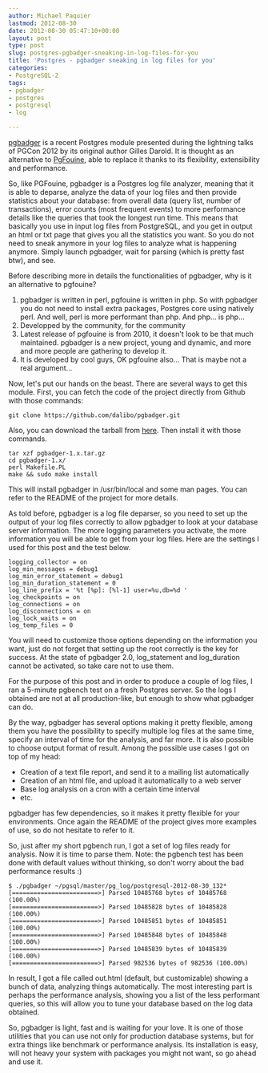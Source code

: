 ```yaml
---
author: Michael Paquier
lastmod: 2012-08-30
date: 2012-08-30 05:47:10+00:00
layout: post
type: post
slug: postgres-pgbadger-sneaking-in-log-files-for-you
title: 'Postgres - pgbadger sneaking in log files for you'
categories:
- PostgreSQL-2
tags:
- pgbadger
- postgres
- postgresql
- log

---
```


[pgbadger](https://github.com/dalibo/pgbadger) is a recent Postgres module presented during the lightning talks of PGCon 2012 by its original author Gilles Darold. It is thought as an alternative to [PgFouine](https://pgfouine.projects.postgresql.org/), able to replace it thanks to its flexibility, extensibility and performance.

So, like PGFouine, pgbadger is a Postgres log file analyzer, meaning that it is able to deparse, analyze the data of your log files and then provide statistics about your database: from overall data (query list, number of transactions), error counts (most frequent events) to more performance details like the queries that took the longest run time.
This means that basically you use in input log files from PostgreSQL, and you get in output an html or txt page that gives you all the statistics you want. So you do not need to sneak anymore in your log files to analyze what is happening anymore. Simply launch pgbadger, wait for parsing (which is pretty fast btw), and see.

Before describing more in details the functionalities of pgbadger, why is it an alternative to pgfouine?
	
  1. pgbadger is written in perl, pgfouine is written in php. So with pgbadger you do not need to install extra packages, Postgres core using natively perl. And well, perl is more performant than php. And php... is php...
  2. Developped by the community, for the community
  3. Latest release of pgfouine is from 2010, it doesn't look to be that much maintained. pgbadger is a new project, young and dynamic, and more and more people are gathering to develop it.
  4. It is developed by cool guys, OK pgfouine also... That is maybe not a real argument...

Now, let's put our hands on the beast. There are several ways to get this module.
First, you can fetch the code of the project directly from Github with those commands:

    git clone https://github.com/dalibo/pgbadger.git

Also, you can download the tarball from [here](https://github.com/dalibo/pgbadger/downloads).
Then install it with those commands.

    tar xzf pgbadger-1.x.tar.gz
    cd pgbadger-1.x/
    perl Makefile.PL
    make && sudo make install

This will install pgbadger in /usr/bin/local and some man pages. You can refer to the README of the project for more details.

As told before, pgbadger is a log file deparser, so you need to set up the output of your log files correctly to allow pgbadger to look at your database server information. The more logging parameters you activate, the more information you will be able to get from your log files. Here are the settings I used for this post and the test below.

    logging_collector = on
    log_min_messages = debug1
    log_min_error_statement = debug1
    log_min_duration_statement = 0
    log_line_prefix = '%t [%p]: [%l-1] user=%u,db=%d '
    log_checkpoints = on
    log_connections = on
    log_disconnections = on
    log_lock_waits = on
    log_temp_files = 0

You will need to customize those options depending on the information you want, just do not forget that setting up the root correctly is the key for success.
At the state of pgbadger 2.0, log\_statement and log\_duration cannot be activated, so take care not to use them.

For the purpose of this post and in order to produce a couple of log files, I ran a 5-minute pgbench test on a fresh Postgres server.
So the logs I obtained are not at all production-like, but enough to show what pgbadger can do.

By the way, pgbadger has several options making it pretty flexible, among them you have the possibility to specify multiple log files at the same time, specify an interval of time for the analysis, and far more. It is also possible to choose output format of result. Among the possible use cases I got on top of my head:
	
  * Creation of a text file report, and send it to a mailing list automatically	
  * Creation of an html file, and upload it automatically to a web server
  * Base log analysis on a cron with a certain time interval
  * etc.

pgbadger has few dependencies, so it makes it pretty flexible for your environments. Once again the README of the project gives more examples of use, so do not hesitate to refer to it.

So, just after my short pgbench run, I got a set of log files ready for analysis. Now it is time to parse them.
Note: the pgbench test has been done with default values without thinking, so don't worry about the bad performance results :)

    $ ./pgbadger ~/pgsql/master/pg_log/postgresql-2012-08-30_132* 
    [========================>] Parsed 10485768 bytes of 10485768 (100.00%)
    [========================>] Parsed 10485828 bytes of 10485828 (100.00%)
    [========================>] Parsed 10485851 bytes of 10485851 (100.00%)
    [========================>] Parsed 10485848 bytes of 10485848 (100.00%)
    [========================>] Parsed 10485839 bytes of 10485839 (100.00%)
    [========================>] Parsed 982536 bytes of 982536 (100.00%)

In result, I got a file called out.html (default, but customizable) showing a bunch of data, analyzing things automatically.
The most interesting part is perhaps the performance analysis, showing you a list of the less performant queries, so this will allow you to tune your database based on the log data obtained.

So, pgbadger is light, fast and is waiting for your love. It is one of those utilities that you can use not only for production database systems, but for extra things like benchmark or performance analysis. Its installation is easy, will not heavy your system with packages you might not want, so go ahead and use it.

